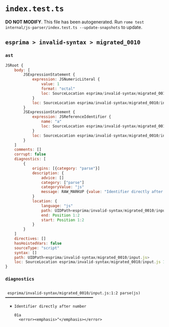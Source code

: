 # `index.test.ts`

**DO NOT MODIFY**. This file has been autogenerated. Run `rome test internal/js-parser/index.test.ts --update-snapshots` to update.

## `esprima > invalid-syntax > migrated_0010`

### `ast`

```javascript
JSRoot {
	body: [
		JSExpressionStatement {
			expression: JSNumericLiteral {
				value: 1
				format: "octal"
				loc: SourceLocation esprima/invalid-syntax/migrated_0010/input.js 1:0-1:2
			}
			loc: SourceLocation esprima/invalid-syntax/migrated_0010/input.js 1:0-1:2
		}
		JSExpressionStatement {
			expression: JSReferenceIdentifier {
				name: "a"
				loc: SourceLocation esprima/invalid-syntax/migrated_0010/input.js 1:2-1:3 (a)
			}
			loc: SourceLocation esprima/invalid-syntax/migrated_0010/input.js 1:2-1:3
		}
	]
	comments: []
	corrupt: false
	diagnostics: [
		{
			origins: [{category: "parse"}]
			description: {
				advice: []
				category: ["parse"]
				categoryValue: "js"
				message: RAW_MARKUP {value: "Identifier directly after number"}
			}
			location: {
				language: "js"
				path: UIDPath<esprima/invalid-syntax/migrated_0010/input.js>
				end: Position 1:2
				start: Position 1:2
			}
		}
	]
	directives: []
	hasHoistedVars: false
	sourceType: "script"
	syntax: []
	path: UIDPath<esprima/invalid-syntax/migrated_0010/input.js>
	loc: SourceLocation esprima/invalid-syntax/migrated_0010/input.js 1:0-2:0
}
```

### `diagnostics`

```

 esprima/invalid-syntax/migrated_0010/input.js:1:2 parse(js) ━━━━━━━━━━━━━━━━━━━━━━━━━━━━━━━━━━━━━━━

  ✖ Identifier directly after number

    01a
      <error><emphasis>^</emphasis></error>


```
